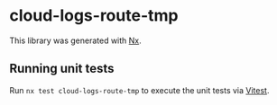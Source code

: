 # cloud-logs-route-tmp

This library was generated with [Nx](https://nx.dev).

## Running unit tests

Run `nx test cloud-logs-route-tmp` to execute the unit tests via [Vitest](https://vitest.dev/).
